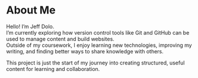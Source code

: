

# About Me

Hello! I’m Jeff Dolo.  
I’m currently exploring how version control tools like Git and GitHub can be used to manage content and build websites.  
Outside of my coursework, I enjoy learning new technologies, improving my writing, and finding better ways to share knowledge with others.  

This project is just the start of my journey into creating structured, useful content for learning and collaboration.  

